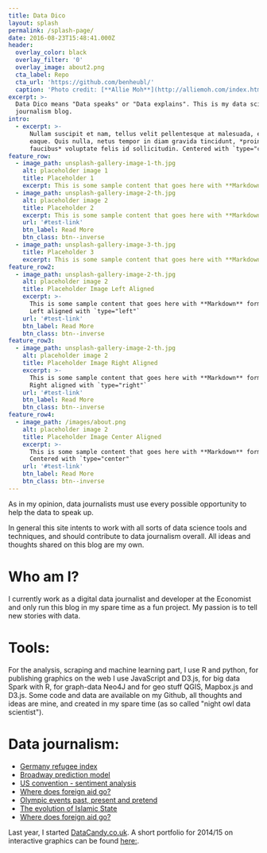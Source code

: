 ```yaml
---
title: Data Dico
layout: splash
permalink: /splash-page/
date: 2016-08-23T15:48:41.000Z
header:
  overlay_color: black
  overlay_filter: '0'
  overlay_image: about2.png
  cta_label: Repo
  cta_url: 'https://github.com/benheubl/'
  caption: 'Photo credit: [**Allie Moh**](http://alliemoh.com/index.html)'
excerpt: >-
  Data Dico means "Data speaks" or "Data explains". This is my data science and
  journalism blog.
intro:
  - excerpt: >-
      Nullam suscipit et nam, tellus velit pellentesque at malesuada, enim
      eaque. Quis nulla, netus tempor in diam gravida tincidunt, *proin
      faucibus* voluptate felis id sollicitudin. Centered with `type="center"`
feature_row:
  - image_path: unsplash-gallery-image-1-th.jpg
    alt: placeholder image 1
    title: Placeholder 1
    excerpt: This is some sample content that goes here with **Markdown** formatting.
  - image_path: unsplash-gallery-image-2-th.jpg
    alt: placeholder image 2
    title: Placeholder 2
    excerpt: This is some sample content that goes here with **Markdown** formatting.
    url: '#test-link'
    btn_label: Read More
    btn_class: btn--inverse
  - image_path: unsplash-gallery-image-3-th.jpg
    title: Placeholder 3
    excerpt: This is some sample content that goes here with **Markdown** formatting.
feature_row2:
  - image_path: unsplash-gallery-image-2-th.jpg
    alt: placeholder image 2
    title: Placeholder Image Left Aligned
    excerpt: >-
      This is some sample content that goes here with **Markdown** formatting.
      Left aligned with `type="left"`
    url: '#test-link'
    btn_label: Read More
    btn_class: btn--inverse
feature_row3:
  - image_path: unsplash-gallery-image-2-th.jpg
    alt: placeholder image 2
    title: Placeholder Image Right Aligned
    excerpt: >-
      This is some sample content that goes here with **Markdown** formatting.
      Right aligned with `type="right"`
    url: '#test-link'
    btn_label: Read More
    btn_class: btn--inverse
feature_row4:
  - image_path: /images/about.png
    alt: placeholder image 2
    title: Placeholder Image Center Aligned
    excerpt: >-
      This is some sample content that goes here with **Markdown** formatting.
      Centered with `type="center"`
    url: '#test-link'
    btn_label: Read More
    btn_class: btn--inverse
---
```


As in my opinion, data journalists must use every possible opportunity to help the data to speak up.

In general this site intents to work with all sorts of data science tools and techniques, and should contribute to data journalism overall. All ideas and thoughts shared on this blog are my own.

# Who am I?

I currently work as a digital data journalist and developer at the Economist and only run this blog in my spare time as a fun project. My passion is to tell new stories with data.

# Tools:

For the analysis, scraping and machine learning part, I use R and python, for publishing graphics on the web I use JavaScript and D3.js, for big data Spark with R, for graph-data Neo4J and for geo stuff QGIS, Mapbox.js and D3.js. Some code and data are available on my Github, all thoughts and ideas are mine, and created in my spare time (as so called "night owl data scientist").

# Data journalism:

- [Germany refugee index](http://www.economist.com/blogs/graphicdetail/2016/04/daily-chart-8)
- [Broadway prediction model](http://www.economist.com/blogs/graphicdetail/2016/07/daily-chart-18)
- [US convention - sentiment analysis](http://www.economist.com/blogs/graphicdetail/2016/07/daily-chart-19)
- [Where does foreign aid go?](http://www.economist.com/blogs/graphicdetail/2016/08/daily-chart-8)
- [Olympic events past, present and pretend](http://www.economist.com/blogs/graphicdetail/2016/08/daily-chart-15)
- [The evolution of Islamic State](http://www.economist.com/blogs/graphicdetail/2016/08/daily-chart-10)
- [Where does foreign aid go?](http://www.economist.com/blogs/graphicdetail/2016/08/daily-chart-8)

Last year, I started [DataCandy.co.uk](http://datacandy.co.uk/). A short portfolio for 2014/15 on interactive graphics can be found [here:](http://datacandy.co.uk/design_portfolio/main/index.html).

